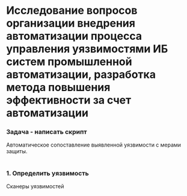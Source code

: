 # Исследование вопросов организации внедрения автоматизации процесса управления уязвимостями ИБ систем промышленной автоматизации, разработка метода повышения эффективности за счет автоматизации

### Задача - написать скрипт

Автоматическое сопоставление выявленной уязвимости с мерами защиты.

#

### 1. Определить уязвимость

Сканеры уязвимостей

